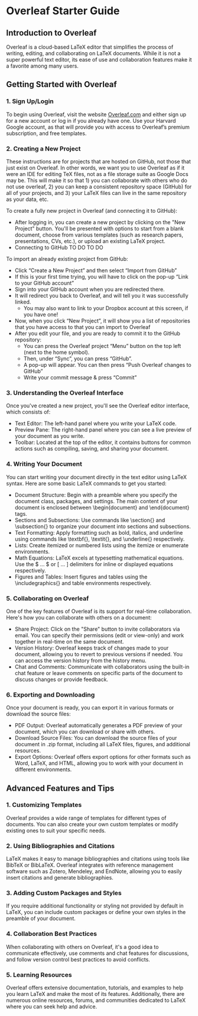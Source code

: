 # Overleaf Starter Guide

## Introduction to Overleaf
Overleaf is a cloud-based LaTeX editor that simplifies the process of writing, editing, and collaborating on LaTeX documents. While it is not a super powerful text editor, its ease of use and collaboration features make it a favorite among many users.

## Getting Started with Overleaf

### 1. Sign Up/Login
To begin using Overleaf, visit the website [Overleaf.com](https://overleaf.com) and either sign up for a new account or log in if you already have one. Use your Harvard Google account, as that will provide you with access to Overleaf’s premium subscription, and free templates.

### 2. Creating a New Project
These instructions are for projects that are hosted on GitHub, not those that just exist on Overleaf. In other words, we want you to use Overleaf as if it were an IDE for editing TeX files, not as a file storage suite as Google Docs may be. This will make it so that 1) you can collaborate with others who do not use overleaf, 2) you can keep a consistent repository space (GitHub) for all of your projects, and 3) your LaTeX files can live in the same repository as your data, etc.

To create a fully new project in Overleaf (and connecting it to GitHub):
- After logging in, you can create a new project by clicking on the "New Project" button. You'll be presented with options to start from a blank document, choose from various templates (such as research papers, presentations, CVs, etc.), or upload an existing LaTeX project.
- Connecting to GitHub TO DO TO DO

To import an already existing project from GitHub:
- Click “Create a New Project” and then select “Import from GitHub”
- If this is your first time trying, you will have to click on the pop-up “Link to your GitHub account”
- Sign into your GitHub account when you are redirected there.
- It will redirect you back to Overleaf, and will tell you it was successfully linked.
  - You may also want to link to your Dropbox account at this screen, if you have one!
- Now, when you click “New Project”, it will show you a list of repositories that you have access to that you can import to Overleaf
- After you edit your file, and you are ready to commit it to the GitHub repository:
  - You can press the Overleaf project “Menu” button on the top left (next to the home symbol). 
  - Then, under “Sync”, you can press “GitHub”. 
  - A pop-up will appear. You can then press “Push Overleaf changes to GitHub”
  - Write your commit message & press “Commit”
    
### 3. Understanding the Overleaf Interface
Once you've created a new project, you'll see the Overleaf editor interface, which consists of:
- Text Editor: The left-hand panel where you write your LaTeX code.
- Preview Pane: The right-hand panel where you can see a live preview of your document as you write.
- Toolbar: Located at the top of the editor, it contains buttons for common actions such as compiling, saving, and sharing your document.

### 4. Writing Your Document
You can start writing your document directly in the text editor using LaTeX syntax. Here are some basic LaTeX commands to get you started:
- Document Structure: Begin with a preamble where you specify the document class, packages, and settings. The main content of your document is enclosed between \begin{document} and \end{document} tags.
- Sections and Subsections: Use commands like \section{} and \subsection{} to organize your document into sections and subsections.
- Text Formatting: Apply formatting such as bold, italics, and underline using commands like \textbf{}, \textit{}, and \underline{} respectively.
- Lists: Create itemized or numbered lists using the itemize or enumerate environments.
- Math Equations: LaTeX excels at typesetting mathematical equations. Use the $ ... $ or \[ ... \] delimiters for inline or displayed equations respectively.
- Figures and Tables: Insert figures and tables using the \includegraphics{} and table environments respectively.

### 5. Collaborating on Overleaf
One of the key features of Overleaf is its support for real-time collaboration. Here's how you can collaborate with others on a document:
- Share Project: Click on the "Share" button to invite collaborators via email. You can specify their permissions (edit or view-only) and work together in real-time on the same document.
- Version History: Overleaf keeps track of changes made to your document, allowing you to revert to previous versions if needed. You can access the version history from the history menu.
- Chat and Comments: Communicate with collaborators using the built-in chat feature or leave comments on specific parts of the document to discuss changes or provide feedback.

### 6. Exporting and Downloading
Once your document is ready, you can export it in various formats or download the source files:
- PDF Output: Overleaf automatically generates a PDF preview of your document, which you can download or share with others.
- Download Source Files: You can download the source files of your document in .zip format, including all LaTeX files, figures, and additional resources.
- Export Options: Overleaf offers export options for other formats such as Word, LaTeX, and HTML, allowing you to work with your document in different environments.

## Advanced Features and Tips
### 1. Customizing Templates
Overleaf provides a wide range of templates for different types of documents. You can also create your own custom templates or modify existing ones to suit your specific needs.

### 2. Using Bibliographies and Citations
LaTeX makes it easy to manage bibliographies and citations using tools like BibTeX or BibLaTeX. Overleaf integrates with reference management software such as Zotero, Mendeley, and EndNote, allowing you to easily insert citations and generate bibliographies.

### 3. Adding Custom Packages and Styles
If you require additional functionality or styling not provided by default in LaTeX, you can include custom packages or define your own styles in the preamble of your document.

### 4. Collaboration Best Practices
When collaborating with others on Overleaf, it's a good idea to communicate effectively, use comments and chat features for discussions, and follow version control best practices to avoid conflicts.

### 5. Learning Resources
Overleaf offers extensive documentation, tutorials, and examples to help you learn LaTeX and make the most of its features. Additionally, there are numerous online resources, forums, and communities dedicated to LaTeX where you can seek help and advice.

